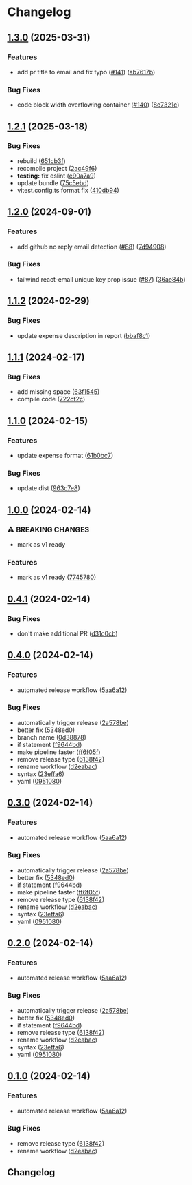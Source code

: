 # Changelog

## [1.3.0](https://github.com/webdriverio/expense-action/compare/expense-action-v1.2.1...expense-action-v1.3.0) (2025-03-31)


### Features

* add pr title to email and fix typo ([#141](https://github.com/webdriverio/expense-action/issues/141)) ([ab7617b](https://github.com/webdriverio/expense-action/commit/ab7617bad9271084983faf7d2246e11d163256f7))


### Bug Fixes

* code block width overflowing container ([#140](https://github.com/webdriverio/expense-action/issues/140)) ([8e7321c](https://github.com/webdriverio/expense-action/commit/8e7321c694875fecf5cefa082a9eab84120ef914))

## [1.2.1](https://github.com/webdriverio/expense-action/compare/expense-action-v1.2.0...expense-action-v1.2.1) (2025-03-18)


### Bug Fixes

* rebuild ([651cb3f](https://github.com/webdriverio/expense-action/commit/651cb3f63fa871fb6f6ed0cc065da96673cee557))
* recompile project ([2ac49f6](https://github.com/webdriverio/expense-action/commit/2ac49f64f2baf74c29e98214f59a8ce43ed8b51f))
* **testing:** fix eslint ([e90a7a9](https://github.com/webdriverio/expense-action/commit/e90a7a9dda194742555f9cbbd213f092e07a48f7))
* update bundle ([75c5ebd](https://github.com/webdriverio/expense-action/commit/75c5ebd39274a3553dfcdc4c49d981cf4f9add8e))
* vitest.config.ts format fix ([410db94](https://github.com/webdriverio/expense-action/commit/410db94549e7868002adf7fbdfcc5ac0113d2264))

## [1.2.0](https://github.com/webdriverio/expense-action/compare/expense-action-v1.1.2...expense-action-v1.2.0) (2024-09-01)


### Features

* add github no reply email detection ([#88](https://github.com/webdriverio/expense-action/issues/88)) ([7d94908](https://github.com/webdriverio/expense-action/commit/7d94908e10be8c781fe9eb5b7faa789134803b32))


### Bug Fixes

* tailwind react-email unique key prop issue ([#87](https://github.com/webdriverio/expense-action/issues/87)) ([36ae84b](https://github.com/webdriverio/expense-action/commit/36ae84b7a50a76c9a0cecc90bfb6fb28fe18fde0))

## [1.1.2](https://github.com/webdriverio/expense-action/compare/expense-action-v1.1.1...expense-action-v1.1.2) (2024-02-29)


### Bug Fixes

* update expense description in report ([bbaf8c1](https://github.com/webdriverio/expense-action/commit/bbaf8c1bdd450c225d16db28da5ad2bde6ed6429))

## [1.1.1](https://github.com/webdriverio/expense-action/compare/expense-action-v1.1.0...expense-action-v1.1.1) (2024-02-17)


### Bug Fixes

* add missing space ([63f1545](https://github.com/webdriverio/expense-action/commit/63f15459691287d692671346562c637f0c91a25f))
* compile code ([722cf2c](https://github.com/webdriverio/expense-action/commit/722cf2c0177138dd598f30fd7ed4eb2d171e214d))

## [1.1.0](https://github.com/webdriverio/expense-action/compare/expense-action-v1.0.0...expense-action-v1.1.0) (2024-02-15)


### Features

* update expense format ([61b0bc7](https://github.com/webdriverio/expense-action/commit/61b0bc715197428565248396dede3126d996dce1))


### Bug Fixes

* update dist ([963c7e8](https://github.com/webdriverio/expense-action/commit/963c7e8bc4edd0ec3dab6eb6022f83ba022b8725))

## [1.0.0](https://github.com/webdriverio/expense-action/compare/expense-action-v0.4.1...expense-action-v1.0.0) (2024-02-14)


### ⚠ BREAKING CHANGES

* mark as v1 ready

### Features

* mark as v1 ready ([7745780](https://github.com/webdriverio/expense-action/commit/774578075896f17099078074be9fc7e68a46f637))

## [0.4.1](https://github.com/webdriverio/expense-action/compare/expense-action-v0.4.0...expense-action-v0.4.1) (2024-02-14)


### Bug Fixes

* don't make additional PR ([d31c0cb](https://github.com/webdriverio/expense-action/commit/d31c0cbded6cd3a49d62b2e53ff0cf2fb0feda2e))

## [0.4.0](https://github.com/webdriverio/expense-action/compare/expense-action-v0.3.0...expense-action-v0.4.0) (2024-02-14)


### Features

* automated release workflow ([5aa6a12](https://github.com/webdriverio/expense-action/commit/5aa6a120183ac38465c50efa5e68e32f96224f82))


### Bug Fixes

* automatically trigger release ([2a578be](https://github.com/webdriverio/expense-action/commit/2a578be653114d097539f2aa977fb56074aa4f4f))
* better fix ([5348ed0](https://github.com/webdriverio/expense-action/commit/5348ed0daffdebe8244df997a53ce21cb83a5207))
* branch name ([0d38878](https://github.com/webdriverio/expense-action/commit/0d38878eb78c6cf55ea2073bd48c3c35ae9b5fd7))
* if statement ([f9644bd](https://github.com/webdriverio/expense-action/commit/f9644bdd66e833ca79117feefc806c23c46f72be))
* make pipeline faster ([ff6f05f](https://github.com/webdriverio/expense-action/commit/ff6f05f368a71889408a6cbfdc8ac6fcf42eae0f))
* remove release type ([6138f42](https://github.com/webdriverio/expense-action/commit/6138f424fdba9696430f4d6a981a8504167737f7))
* rename workflow ([d2eabac](https://github.com/webdriverio/expense-action/commit/d2eabac6677181921f0443a26ae10b90c681901a))
* syntax ([23effa6](https://github.com/webdriverio/expense-action/commit/23effa6905d35f737fb4963f1d56c8811a72aa57))
* yaml ([0951080](https://github.com/webdriverio/expense-action/commit/0951080d847f6b9b382d7a19125b9d640531faf7))

## [0.3.0](https://github.com/webdriverio/expense-action/compare/expense-action-v0.2.0...expense-action-v0.3.0) (2024-02-14)


### Features

* automated release workflow ([5aa6a12](https://github.com/webdriverio/expense-action/commit/5aa6a120183ac38465c50efa5e68e32f96224f82))


### Bug Fixes

* automatically trigger release ([2a578be](https://github.com/webdriverio/expense-action/commit/2a578be653114d097539f2aa977fb56074aa4f4f))
* better fix ([5348ed0](https://github.com/webdriverio/expense-action/commit/5348ed0daffdebe8244df997a53ce21cb83a5207))
* if statement ([f9644bd](https://github.com/webdriverio/expense-action/commit/f9644bdd66e833ca79117feefc806c23c46f72be))
* make pipeline faster ([ff6f05f](https://github.com/webdriverio/expense-action/commit/ff6f05f368a71889408a6cbfdc8ac6fcf42eae0f))
* remove release type ([6138f42](https://github.com/webdriverio/expense-action/commit/6138f424fdba9696430f4d6a981a8504167737f7))
* rename workflow ([d2eabac](https://github.com/webdriverio/expense-action/commit/d2eabac6677181921f0443a26ae10b90c681901a))
* syntax ([23effa6](https://github.com/webdriverio/expense-action/commit/23effa6905d35f737fb4963f1d56c8811a72aa57))
* yaml ([0951080](https://github.com/webdriverio/expense-action/commit/0951080d847f6b9b382d7a19125b9d640531faf7))

## [0.2.0](https://github.com/webdriverio/expense-action/compare/expense-action-v0.1.0...expense-action-v0.2.0) (2024-02-14)


### Features

* automated release workflow ([5aa6a12](https://github.com/webdriverio/expense-action/commit/5aa6a120183ac38465c50efa5e68e32f96224f82))


### Bug Fixes

* automatically trigger release ([2a578be](https://github.com/webdriverio/expense-action/commit/2a578be653114d097539f2aa977fb56074aa4f4f))
* better fix ([5348ed0](https://github.com/webdriverio/expense-action/commit/5348ed0daffdebe8244df997a53ce21cb83a5207))
* if statement ([f9644bd](https://github.com/webdriverio/expense-action/commit/f9644bdd66e833ca79117feefc806c23c46f72be))
* remove release type ([6138f42](https://github.com/webdriverio/expense-action/commit/6138f424fdba9696430f4d6a981a8504167737f7))
* rename workflow ([d2eabac](https://github.com/webdriverio/expense-action/commit/d2eabac6677181921f0443a26ae10b90c681901a))
* syntax ([23effa6](https://github.com/webdriverio/expense-action/commit/23effa6905d35f737fb4963f1d56c8811a72aa57))
* yaml ([0951080](https://github.com/webdriverio/expense-action/commit/0951080d847f6b9b382d7a19125b9d640531faf7))

## [0.1.0](https://github.com/webdriverio/expense-action/compare/expense-action-v0.0.7...expense-action-v0.1.0) (2024-02-14)


### Features

* automated release workflow ([5aa6a12](https://github.com/webdriverio/expense-action/commit/5aa6a120183ac38465c50efa5e68e32f96224f82))


### Bug Fixes

* remove release type ([6138f42](https://github.com/webdriverio/expense-action/commit/6138f424fdba9696430f4d6a981a8504167737f7))
* rename workflow ([d2eabac](https://github.com/webdriverio/expense-action/commit/d2eabac6677181921f0443a26ae10b90c681901a))

## Changelog
